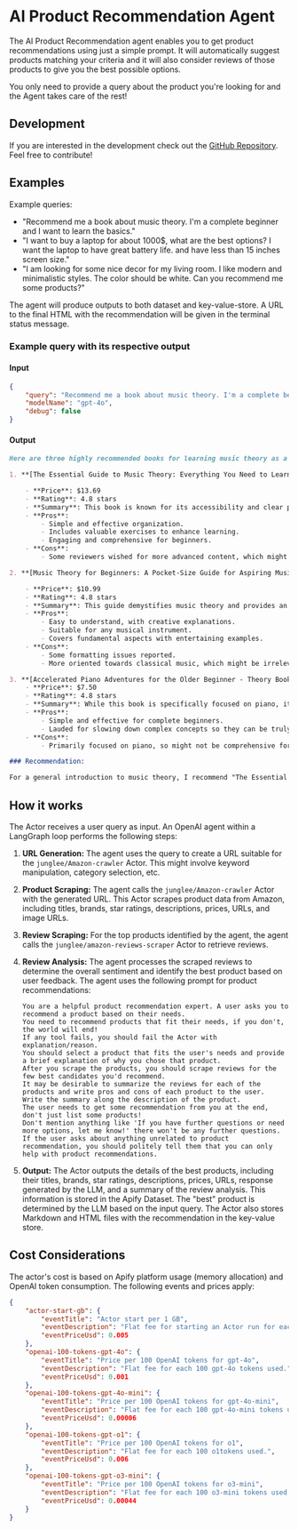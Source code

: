 # AI Product Recommendation Agent

The AI Product Recommendation agent enables you to get product recommendations using just a simple prompt.
It will automatically suggest products matching your criteria and it will also consider reviews of those products to give you the best possible options.

You only need to provide a query about the product you're looking for and the Agent takes care of the rest!

## Development

If you are interested in the development check out the [GitHub Repository](https://github.com/apify-projects/ai-product-recommendation-agent.git).
Feel free to contribute!

## Examples

Example queries:

-   "Recommend me a book about music theory. I'm a complete beginner and I want to learn the basics."
-   "I want to buy a laptop for about 1000$, what are the best options? I want the laptop to have great battery life. and have less than 15 inches screen size."
-   "I am looking for some nice decor for my living room. I like modern and minimalistic styles. The color should be white. Can you recommend me some products?"

The agent will produce outputs to both dataset and key-value-store. A URL to the final HTML with the recommendation will be given in the terminal status message.

### Example query with its respective output

#### Input

```json
{
    "query": "Recommend me a book about music theory. I'm a complete beginner and I want to learn the basics.",
    "modelName": "gpt-4o",
    "debug": false
}
```

#### Output

```md
Here are three highly recommended books for learning music theory as a beginner:

1. **[The Essential Guide to Music Theory: Everything You Need to Learn the Basics and Beyond](https://www.amazon.com/dp/B0CHL7M2M5)**

    - **Price**: $13.69
    - **Rating**: 4.8 stars
    - **Summary**: This book is known for its accessibility and clear presentation of music theory fundamentals. It is highly praised for its logical structure and engaging style, making it suitable for both newcomers and those refreshing their knowledge.
    - **Pros**:
        - Simple and effective organization.
        - Includes valuable exercises to enhance learning.
        - Engaging and comprehensive for beginners.
    - **Cons**:
        - Some reviewers wished for more advanced content, which might not be an issue for beginners.

2. **[Music Theory for Beginners: A Pocket-Size Guide for Aspiring Musicians of Any Instrument](https://www.amazon.com/dp/B0CWXGNXTY)**

    - **Price**: $10.99
    - **Rating**: 4.8 stars
    - **Summary**: This guide demystifies music theory and provides an inspiring understanding of music. It's noted for its entertaining and creative approach, making the subject fun to explore.
    - **Pros**:
        - Easy to understand, with creative explanations.
        - Suitable for any musical instrument.
        - Covers fundamental aspects with entertaining examples.
    - **Cons**:
        - Some formatting issues reported.
        - More oriented towards classical music, which might be irrelevant to some popular genres.

3. **[Accelerated Piano Adventures for the Older Beginner - Theory Book 1](https://www.amazon.com/dp/1616772069)**
    - **Price**: $7.50
    - **Rating**: 4.8 stars
    - **Summary**: While this book is specifically focused on piano, it's a great introductory text for those with no musical background. It is highly recommended by both instructors and learners for its simplicity and efficacy in teaching music theory basics.
    - **Pros**:
        - Simple and effective for complete beginners.
        - Lauded for slowing down complex concepts so they can be truly understood.
    - **Cons**:
        - Primarily focused on piano, so might not be comprehensive for other instruments.

### Recommendation:

For a general introduction to music theory, I recommend "The Essential Guide to Music Theory: Everything You Need to Learn the Basics and Beyond" due to its comprehensive and engaging style that caters to both complete beginners and those revisiting theory basics. If you're interested in piano-specific theory, "Accelerated Piano Adventures for the Older Beginner - Theory Book 1" is an excellent choice.
```

## How it works

The Actor receives a user query as input. An OpenAI agent within a LangGraph loop performs the following steps:

1.  **URL Generation:** The agent uses the query to create a URL suitable for the `junglee/Amazon-crawler` Actor. This might involve keyword manipulation, category selection, etc.
2.  **Product Scraping:** The agent calls the `junglee/Amazon-crawler` Actor with the generated URL. This Actor scrapes product data from Amazon, including titles, brands, star ratings, descriptions, prices, URLs, and image URLs.
3.  **Review Scraping:** For the top products identified by the agent, the agent calls the `junglee/amazon-reviews-scraper` Actor to retrieve reviews.
4.  **Review Analysis:** The agent processes the scraped reviews to determine the overall sentiment and identify the best product based on user feedback. The agent uses the following prompt for product recommendations:

    ```
    You are a helpful product recommendation expert. A user asks you to recommend a product based on their needs.
    You need to recommend products that fit their needs, if you don't, the world will end!
    If any tool fails, you should fail the Actor with explanation/reason.
    You should select a product that fits the user's needs and provide a brief explanation of why you chose that product.
    After you scrape the products, you should scrape reviews for the few best candidates you'd recommend.
    It may be desirable to summarize the reviews for each of the products and write pros and cons of each product to the user.
    Write the summary along the description of the product.
    The user needs to get some recommendation from you at the end, don't just list some products!
    Don't mention anything like 'If you have further questions or need more options, let me know!' there won't be any further questions.
    If the user asks about anything unrelated to product recommendation, you should politely tell them that you can only help with product recommendations.
    ```

5.  **Output:** The Actor outputs the details of the best products, including their titles, brands, star ratings, descriptions, prices, URLs, response generated by the LLM, and a summary of the review analysis. This information is stored in the Apify Dataset. The "best" product is determined by the LLM based on the input query. The Actor also stores Markdown and HTML files with the recommendation in the key-value store.

## Cost Considerations

The actor's cost is based on Apify platform usage (memory allocation) and OpenAI token consumption. The following events and prices apply:

```json
{
    "actor-start-gb": {
        "eventTitle": "Actor start per 1 GB",
        "eventDescription": "Flat fee for starting an Actor run for each 1 GB of memory.",
        "eventPriceUsd": 0.005
    },
    "openai-100-tokens-gpt-4o": {
        "eventTitle": "Price per 100 OpenAI tokens for gpt-4o",
        "eventDescription": "Flat fee for each 100 gpt-4o tokens used.",
        "eventPriceUsd": 0.001
    },
    "openai-100-tokens-gpt-4o-mini": {
        "eventTitle": "Price per 100 OpenAI tokens for gpt-4o-mini",
        "eventDescription": "Flat fee for each 100 gpt-4o-mini tokens used.",
        "eventPriceUsd": 0.00006
    },
    "openai-100-tokens-gpt-o1": {
        "eventTitle": "Price per 100 OpenAI tokens for o1",
        "eventDescription": "Flat fee for each 100 o1tokens used.",
        "eventPriceUsd": 0.006
    },
    "openai-100-tokens-gpt-o3-mini": {
        "eventTitle": "Price per 100 OpenAI tokens for o3-mini",
        "eventDescription": "Flat fee for each 100 o3-mini tokens used.",
        "eventPriceUsd": 0.00044
    }
}
```
